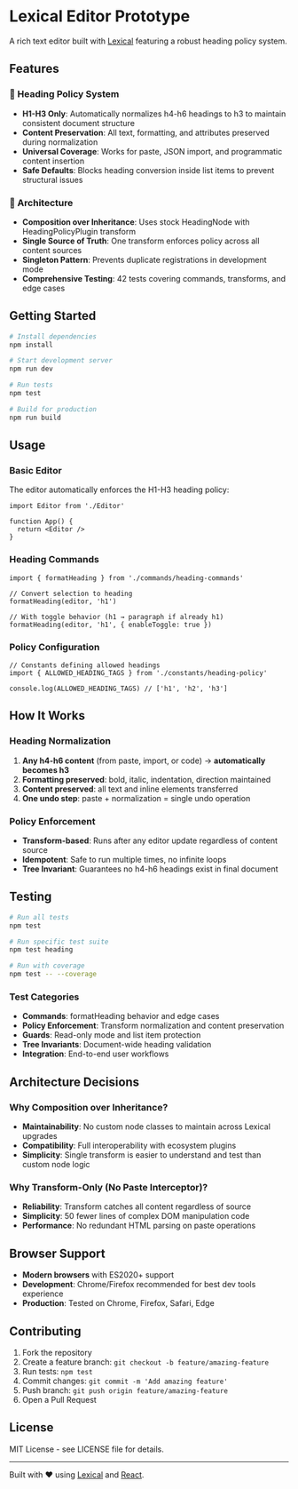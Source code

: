 # Lexical Editor Prototype

A rich text editor built with [Lexical](https://lexical.dev/) featuring a robust heading policy system.

## Features

### 🎯 Heading Policy System
- **H1-H3 Only**: Automatically normalizes h4-h6 headings to h3 to maintain consistent document structure
- **Content Preservation**: All text, formatting, and attributes preserved during normalization
- **Universal Coverage**: Works for paste, JSON import, and programmatic content insertion
- **Safe Defaults**: Blocks heading conversion inside list items to prevent structural issues

### 🔧 Architecture
- **Composition over Inheritance**: Uses stock HeadingNode with HeadingPolicyPlugin transform
- **Single Source of Truth**: One transform enforces policy across all content sources
- **Singleton Pattern**: Prevents duplicate registrations in development mode
- **Comprehensive Testing**: 42 tests covering commands, transforms, and edge cases

## Getting Started

```bash
# Install dependencies
npm install

# Start development server
npm run dev

# Run tests
npm test

# Build for production
npm run build
```

## Usage

### Basic Editor
The editor automatically enforces the H1-H3 heading policy:

```tsx
import Editor from './Editor'

function App() {
  return <Editor />
}
```

### Heading Commands
```tsx
import { formatHeading } from './commands/heading-commands'

// Convert selection to heading
formatHeading(editor, 'h1')

// With toggle behavior (h1 → paragraph if already h1)
formatHeading(editor, 'h1', { enableToggle: true })
```

### Policy Configuration
```tsx
// Constants defining allowed headings
import { ALLOWED_HEADING_TAGS } from './constants/heading-policy'

console.log(ALLOWED_HEADING_TAGS) // ['h1', 'h2', 'h3']
```

## How It Works

### Heading Normalization
1. **Any h4-h6 content** (from paste, import, or code) → **automatically becomes h3**
2. **Formatting preserved**: bold, italic, indentation, direction maintained
3. **Content preserved**: all text and inline elements transferred
4. **One undo step**: paste + normalization = single undo operation

### Policy Enforcement
- **Transform-based**: Runs after any editor update regardless of content source
- **Idempotent**: Safe to run multiple times, no infinite loops
- **Tree Invariant**: Guarantees no h4-h6 headings exist in final document

## Testing

```bash
# Run all tests
npm test

# Run specific test suite  
npm test heading

# Run with coverage
npm test -- --coverage
```

### Test Categories
- **Commands**: formatHeading behavior and edge cases
- **Policy Enforcement**: Transform normalization and content preservation  
- **Guards**: Read-only mode and list item protection
- **Tree Invariants**: Document-wide heading validation
- **Integration**: End-to-end user workflows

## Architecture Decisions

### Why Composition over Inheritance?
- **Maintainability**: No custom node classes to maintain across Lexical upgrades
- **Compatibility**: Full interoperability with ecosystem plugins
- **Simplicity**: Single transform is easier to understand and test than custom node logic

### Why Transform-Only (No Paste Interceptor)?
- **Reliability**: Transform catches all content regardless of source
- **Simplicity**: 50 fewer lines of complex DOM manipulation code
- **Performance**: No redundant HTML parsing on paste operations

## Browser Support

- **Modern browsers** with ES2020+ support
- **Development**: Chrome/Firefox recommended for best dev tools experience
- **Production**: Tested on Chrome, Firefox, Safari, Edge

## Contributing

1. Fork the repository
2. Create a feature branch: `git checkout -b feature/amazing-feature`
3. Run tests: `npm test`
4. Commit changes: `git commit -m 'Add amazing feature'`
5. Push branch: `git push origin feature/amazing-feature`
6. Open a Pull Request

## License

MIT License - see LICENSE file for details.

---

Built with ❤️ using [Lexical](https://lexical.dev/) and [React](https://react.dev/).